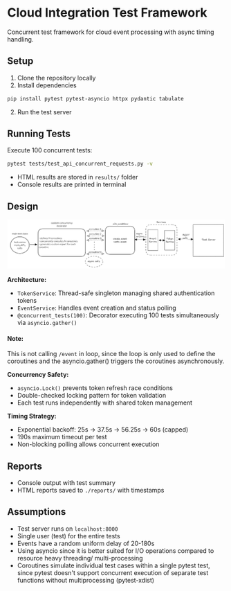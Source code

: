 # Cloud Integration Test Framework

Concurrent test framework for cloud event processing with async timing handling.

## Setup

1. Clone the repository locally
2. Install dependencies
```bash
pip install pytest pytest-asyncio httpx pydantic tabulate
```
2. Run the test server

## Running Tests

Execute 100 concurrent tests:
```bash
pytest tests/test_api_concurrent_requests.py -v
```
* HTML results are stored in ```results/``` folder
* Console results are printed in terminal

## Design

![alt text](image.png)

**Architecture:**
- `TokenService`: Thread-safe singleton managing shared authentication tokens
- `EventService`: Handles event creation and status polling  
- `@concurrent_tests(100)`: Decorator executing 100 tests simultaneously via `asyncio.gather()`

#### Note: #### 
This is not calling ```/event``` in loop, since the loop is only used to define the coroutines and the asyncio.gather() triggers the coroutines asynchronously.

**Concurrency Safety:**
- `asyncio.Lock()` prevents token refresh race conditions
- Double-checked locking pattern for token validation
- Each test runs independently with shared token management

**Timing Strategy:**
- Exponential backoff: 25s → 37.5s → 56.25s → 60s (capped)
- 190s maximum timeout per test
- Non-blocking polling allows concurrent execution

## Reports

- Console output with test summary
- HTML reports saved to `./reports/` with timestamps

## Assumptions

- Test server runs on `localhost:8000`
- Single user (test) for the entire tests
- Events have a random uniform delay of 20-180s
- Using asyncio since it is better suited for I/O operations compared to resource heavy threading/ multi-processing
-  Coroutines simulate individual test cases within a single pytest test, 
  since pytest doesn't support concurrent execution of separate test 
  functions without multiprocessing (pytest-xdist)

